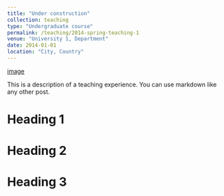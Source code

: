 ```yaml
---
title: "Under construction"
collection: teaching
type: "Undergraduate course"
permalink: /teaching/2014-spring-teaching-1
venue: "University 1, Department"
date: 2014-01-01
location: "City, Country"
---
```

[image](images/conn.jpg) 
[](images/con.PNG)
[](https://github.com/YonSci/yon_academic/tree/master/images/images/con.PNG)
[](https://github.com/YonSci/yon_academic/blob/54b641aedf29f68c99a4266aecd0b76bc31f0a4d/images/con.PNG)

This is a description of a teaching experience. You can use markdown like any other post.

Heading 1
======

Heading 2
======

Heading 3
======
